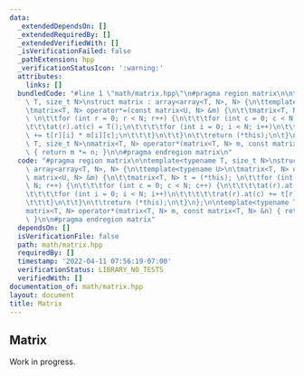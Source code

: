 ```yaml
---
data:
  _extendedDependsOn: []
  _extendedRequiredBy: []
  _extendedVerifiedWith: []
  _isVerificationFailed: false
  _pathExtension: hpp
  _verificationStatusIcon: ':warning:'
  attributes:
    links: []
  bundledCode: "#line 1 \"math/matrix.hpp\"\n#pragma region matrix\n\ntemplate<typename\
    \ T, size_t N>\nstruct matrix : array<array<T, N>, N> {\n\ttemplate<typename U>\n\
    \tmatrix<T, N> operator*=(const matrix<U, N> &m) {\n\t\tmatrix<T, N> t = (*this);\
    \ \n\t\tfor (int r = 0; r < N; r++) {\n\t\t\tfor (int c = 0; c < N; c++) {\n\t\
    \t\t\tat(r).at(c) = T();\n\t\t\t\tfor (int i = 0; i < N; i++)\n\t\t\t\t\trat(r).at(c)\
    \ += t[r][i] * m[i][c];\n\t\t\t}\n\t\t}\n\t\treturn (*this);\n\t}\n};\n\ntemplate<typename\
    \ T, size_t N>\nmatrix<T, N> operator*(matrix<T, N> m, const matrix<T, N> &n)\
    \ { return m *= n; }\n\n#pragma endregion matrix\n"
  code: "#pragma region matrix\n\ntemplate<typename T, size_t N>\nstruct matrix :\
    \ array<array<T, N>, N> {\n\ttemplate<typename U>\n\tmatrix<T, N> operator*=(const\
    \ matrix<U, N> &m) {\n\t\tmatrix<T, N> t = (*this); \n\t\tfor (int r = 0; r <\
    \ N; r++) {\n\t\t\tfor (int c = 0; c < N; c++) {\n\t\t\t\tat(r).at(c) = T();\n\
    \t\t\t\tfor (int i = 0; i < N; i++)\n\t\t\t\t\trat(r).at(c) += t[r][i] * m[i][c];\n\
    \t\t\t}\n\t\t}\n\t\treturn (*this);\n\t}\n};\n\ntemplate<typename T, size_t N>\n\
    matrix<T, N> operator*(matrix<T, N> m, const matrix<T, N> &n) { return m *= n;\
    \ }\n\n#pragma endregion matrix"
  dependsOn: []
  isVerificationFile: false
  path: math/matrix.hpp
  requiredBy: []
  timestamp: '2022-04-11 07:56:19-07:00'
  verificationStatus: LIBRARY_NO_TESTS
  verifiedWith: []
documentation_of: math/matrix.hpp
layout: document
title: Matrix
---
```


## Matrix

Work in progress. 